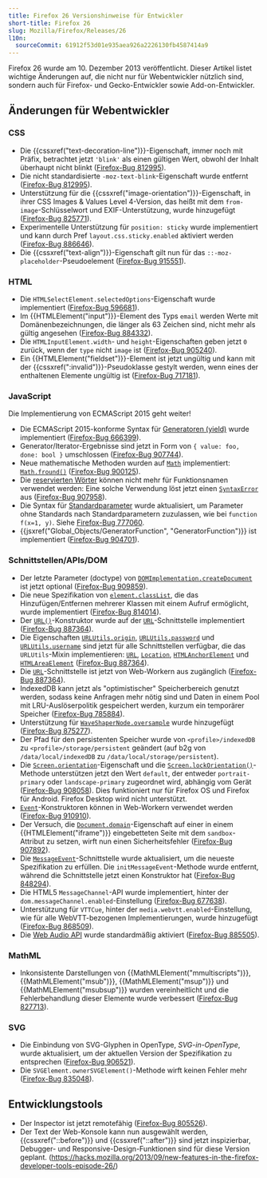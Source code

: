 ```yaml
---
title: Firefox 26 Versionshinweise für Entwickler
short-title: Firefox 26
slug: Mozilla/Firefox/Releases/26
l10n:
  sourceCommit: 61912f53d01e935aea926a2226130fb4587414a9
---
```


Firefox 26 wurde am 10. Dezember 2013 veröffentlicht. Dieser Artikel listet wichtige Änderungen auf, die nicht nur für Webentwickler nützlich sind, sondern auch für Firefox- und Gecko-Entwickler sowie Add-on-Entwickler.

## Änderungen für Webentwickler

### CSS

- Die {{cssxref("text-decoration-line")}}-Eigenschaft, immer noch mit Präfix, betrachtet jetzt `'blink'` als einen gültigen Wert, obwohl der Inhalt überhaupt nicht blinkt ([Firefox-Bug 812995](https://bugzil.la/812995)).
- Die nicht standardisierte `-moz-text-blink`-Eigenschaft wurde entfernt ([Firefox-Bug 812995](https://bugzil.la/812995)).
- Unterstützung für die {{cssxref("image-orientation")}}-Eigenschaft, in ihrer CSS Images & Values Level 4-Version, das heißt mit dem `from-image`-Schlüsselwort und EXIF-Unterstützung, wurde hinzugefügt ([Firefox-Bug 825771](https://bugzil.la/825771)).
- Experimentelle Unterstützung für `position: sticky` wurde implementiert und kann durch Pref `layout.css.sticky.enabled` aktiviert werden ([Firefox-Bug 886646](https://bugzil.la/886646)).
- Die {{cssxref("text-align")}}-Eigenschaft gilt nun für das `::-moz-placeholder`-Pseudoelement ([Firefox-Bug 915551](https://bugzil.la/915551)).

### HTML

- Die `HTMLSelectElement.selectedOptions`-Eigenschaft wurde implementiert ([Firefox-Bug 596681](https://bugzil.la/596681)).
- Im {{HTMLElement("input")}}-Element des Typs `email` werden Werte mit Domänenbezeichnungen, die länger als 63 Zeichen sind, nicht mehr als gültig angesehen ([Firefox-Bug 884332](https://bugzil.la/884332)).
- Die `HTMLInputElement.width`- und `height`-Eigenschaften geben jetzt `0` zurück, wenn der `type` nicht `image` ist ([Firefox-Bug 905240](https://bugzil.la/905240)).
- Ein {{HTMLElement("fieldset")}}-Element ist jetzt ungültig und kann mit der {{cssxref(":invalid")}}-Pseudoklasse gestylt werden, wenn eines der enthaltenen Elemente ungültig ist ([Firefox-Bug 717181](https://bugzil.la/717181)).

### JavaScript

Die Implementierung von ECMAScript 2015 geht weiter!

- Die ECMAScript 2015-konforme Syntax für [Generatoren (yield)](https://web.archive.org/web/20170126155949/http://wiki.ecmascript.org/doku.php?id=harmony:generators) wurde implementiert ([Firefox-Bug 666399](https://bugzil.la/666399)).
- Generator/Iterator-Ergebnisse sind jetzt in Form von `{ value: foo, done: bool }` umschlossen ([Firefox-Bug 907744](https://bugzil.la/907744)).
- Neue mathematische Methoden wurden auf [`Math`](/de/docs/Web/JavaScript/Reference/Global_Objects/Math) implementiert: [`Math.fround()`](/de/docs/Web/JavaScript/Reference/Global_Objects/Math/fround) ([Firefox-Bug 900125](https://bugzil.la/900125)).
- Die [reservierten Wörter](/de/docs/Web/JavaScript/Reference/Lexical_grammar#keywords) können nicht mehr für Funktionsnamen verwendet werden: Eine solche Verwendung löst jetzt einen [`SyntaxError`](/de/docs/Web/JavaScript/Reference/Global_Objects/SyntaxError) aus ([Firefox-Bug 907958](https://bugzil.la/907958)).
- Die Syntax für [Standardparameter](/de/docs/Web/JavaScript/Reference/Functions/Default_parameters) wurde aktualisiert, um Parameter ohne Standards nach Standardparametern zuzulassen, wie bei `function f(x=1, y)`. Siehe [Firefox-Bug 777060](https://bugzil.la/777060).
- {{jsxref("Global_Objects/GeneratorFunction", "GeneratorFunction")}} ist implementiert ([Firefox-Bug 904701](https://bugzil.la/904701)).

### Schnittstellen/APIs/DOM

- Der letzte Parameter (doctype) von [`DOMImplementation.createDocument`](/de/docs/Web/API/DOMImplementation/createDocument) ist jetzt optional ([Firefox-Bug 909859](https://bugzil.la/909859)).
- Die neue Spezifikation von [`element.classList`](/de/docs/Web/API/Element/classList), die das Hinzufügen/Entfernen mehrerer Klassen mit einem Aufruf ermöglicht, wurde implementiert ([Firefox-Bug 814014](https://bugzil.la/814014)).
- Der [`URL()`](/de/docs/Web/API/URL/URL)-Konstruktor wurde auf der [`URL`](/de/docs/Web/API/URL)-Schnittstelle implementiert ([Firefox-Bug 887364](https://bugzil.la/887364)).
- Die Eigenschaften [`URLUtils.origin`](/de/docs/Web/API/HTMLAnchorElement/origin), [`URLUtils.password`](/de/docs/Web/API/HTMLAnchorElement/password) und [`URLUtils.username`](/de/docs/Web/API/HTMLAnchorElement/username) sind jetzt für alle Schnittstellen verfügbar, die das `URLUtils`-Mixin implementieren: [`URL`](/de/docs/Web/API/URL), [`Location`](/de/docs/Web/API/Location), [`HTMLAnchorElement`](/de/docs/Web/API/HTMLAnchorElement) und [`HTMLAreaElement`](/de/docs/Web/API/HTMLAreaElement) ([Firefox-Bug 887364](https://bugzil.la/887364)).
- Die [`URL`](/de/docs/Web/API/URL)-Schnittstelle ist jetzt von Web-Workern aus zugänglich ([Firefox-Bug 887364](https://bugzil.la/887364)).
- IndexedDB kann jetzt als "optimistischer" Speicherbereich genutzt werden, sodass keine Anfragen mehr nötig sind und Daten in einem Pool mit LRU-Auslöserpolitik gespeichert werden, kurzum ein temporärer Speicher ([Firefox-Bug 785884](https://bugzil.la/785884)).
- Unterstützung für [`WaveShaperNode.oversample`](/de/docs/Web/API/WaveShaperNode/oversample) wurde hinzugefügt ([Firefox-Bug 875277](https://bugzil.la/875277)).
- Der Pfad für den persistenten Speicher wurde von `<profile>/indexedDB` zu `<profile>/storage/persistent` geändert (auf b2g von `/data/local/indexedDB` zu `/data/local/storage/persistent`).
- Die [`Screen.orientation`](/de/docs/Web/API/Screen/orientation)-Eigenschaft und die [`Screen.lockOrientation()`](/de/docs/Web/API/Screen/lockOrientation)-Methode unterstützen jetzt den Wert `default`, der entweder `portrait-primary` oder `landscape-primary` zugeordnet wird, abhängig vom Gerät ([Firefox-Bug 908058](https://bugzil.la/908058)). Dies funktioniert nur für Firefox OS und Firefox für Android. Firefox Desktop wird nicht unterstützt.
- [`Event`](/de/docs/Web/API/Event)-Konstruktoren können in Web-Workern verwendet werden ([Firefox-Bug 910910](https://bugzil.la/910910)).
- Der Versuch, die [`Document.domain`](/de/docs/Web/API/Document/domain)-Eigenschaft auf einer in einem {{HTMLElement("iframe")}} eingebetteten Seite mit dem `sandbox`-Attribut zu setzen, wirft nun einen Sicherheitsfehler ([Firefox-Bug 907892](https://bugzil.la/907892)).
- Die [`MessageEvent`](/de/docs/Web/API/MessageEvent)-Schnittstelle wurde aktualisiert, um die neueste Spezifikation zu erfüllen. Die `initMessageEvent`-Methode wurde entfernt, während die Schnittstelle jetzt einen Konstruktor hat ([Firefox-Bug 848294](https://bugzil.la/848294)).
- Die HTML5 `MessageChannel`-API wurde implementiert, hinter der `dom.messageChannel.enabled`-Einstellung ([Firefox-Bug 677638](https://bugzil.la/677638)).
- Unterstützung für `VTTCue`, hinter der `media.webvtt.enabled`-Einstellung, wie für alle WebVTT-bezogenen Implementierungen, wurde hinzugefügt ([Firefox-Bug 868509](https://bugzil.la/868509)).
- Die [Web Audio API](/de/docs/Web/API/Web_Audio_API) wurde standardmäßig aktiviert ([Firefox-Bug 885505](https://bugzil.la/885505)).

### MathML

- Inkonsistente Darstellungen von {{MathMLElement("mmultiscripts")}}, {{MathMLElement("msub")}}, {{MathMLElement("msup")}} und {{MathMLElement("msubsup")}} wurden vereinheitlicht und die Fehlerbehandlung dieser Elemente wurde verbessert ([Firefox-Bug 827713](https://bugzil.la/827713)).

### SVG

- Die Einbindung von SVG-Glyphen in OpenType, _SVG-in-OpenType_, wurde aktualisiert, um der aktuellen Version der Spezifikation zu entsprechen ([Firefox-Bug 906521](https://bugzil.la/906521)).
- Die `SVGElement.ownerSVGElement()`-Methode wirft keinen Fehler mehr ([Firefox-Bug 835048](https://bugzil.la/835048)).

## Entwicklungstools

- Der Inspector ist jetzt remotefähig ([Firefox-Bug 805526](https://bugzil.la/805526)).
- Der Text der Web-Konsole kann nun ausgewählt werden, {{cssxref("::before")}} und {{cssxref("::after")}} sind jetzt inspizierbar, Debugger- und Responsive-Design-Funktionen sind für diese Version geplant. (<https://hacks.mozilla.org/2013/09/new-features-in-the-firefox-developer-tools-episode-26/>)
